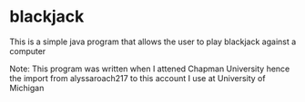 # blackjack
This is a simple java program that allows the user to play blackjack against a computer

Note: This program was written when I attened Chapman University hence the import from alyssaroach217 to this account
I use at University of Michigan
